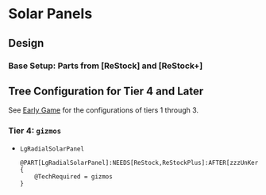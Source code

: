 # Solar Panels

## Design
### Base Setup: Parts from [ReStock] and [ReStock+]

## Tree Configuration for Tier 4 and Later

See [Early Game](./EarlyGame.cfg) for the configurations of tiers 1 through 3.

[`start`]: ./EarlyGame.md#start
[`engineering101`]: ./EarlyGame.md#engineering101
[`stability`]: ./EarlyGame.md#stability

### <a name="gizmos"></a> Tier 4: `gizmos`
[`gizmos`]: #gizmos
* `LgRadialSolarPanel`
  ``` { .cfg #SolarPanels file=./Tree/SolarPanels.cfg }
  @PART[LgRadialSolarPanel]:NEEDS[ReStock,ReStockPlus]:AFTER[zzzUnKerballedStart] {
      @TechRequired = gizmos
  }
  ```
